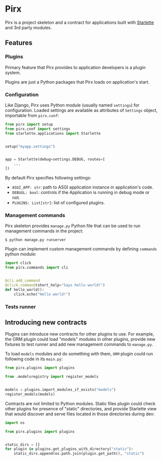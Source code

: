 # Pirx

Pirx is a project skeleton and a contract for applications built with [Starlette](https://www.starlette.io/) and 3rd party modules.


## Features

### Plugins

Primary feature that Pirx provides to application developers is a plugin system.

Plugins are just a Python packages that Pirx loads on application's start.


### Configuration

Like Django, Pirx uses Python module (usually named `settings`) for configuration. Loaded settings are available as attributes of `Settings` object, importable from `pirx.conf`:

```python
from pirx import setup
from pirx.conf import settings
from starlette.applications import Starlette


setup("myapp.settings")


app = Starlette(debug=settings.DEBUG, routes=[
    ...
])
```

By default Pirx specifies following settings:

- `ASGI_APP: str`: path to ASGI application instance in application's code.
- `DEBUGL: bool`: controls if the Application is running in debug mode or not.
- `PLUGINS: List[str]`: list of configured plugins.


### Management commands

Pirx skeleton provides `manage.py` Python file that can be used to run management commands in the project:

```console
$ python manage.py runserver
```

Plugin can implement custom management commands by defining `commands` python module:

```python
import click
from pirx.commands import cli


@cli.add_command
@click.command(short_help="Says hello world!")
def hello_world():
    click.echo("Hello world!")
```


### Tests runner


## Introducing new contracts

Plugins can introduce new contracts for other plugins to use. For example, the ORM plugin could load "models" modules in other plugins, provide new fixtures to test runner and add new management commands to `manage.py`.

To load `models` modules and do something with them, `ORM` plugin could run following code in its `main.py`:

```python
from pirx.plugins import plugins

from .modelsregistry import register_models


models = plugins.import_modules_if_exists("models")
register_models(models)
```

Contracts are not limited to Python modules. Static files plugin could check other plugins for presence of "static" directories, and provide Starlette view that would discover and serve files located in those directories during dev:

```python
import os

from pirx.plugins import plugins


static_dirs = []
for plugin in plugins.get_plugins_with_directory("static"):
    static_dirs.append(os.path.join(plugin.get_path(), "static")
```
